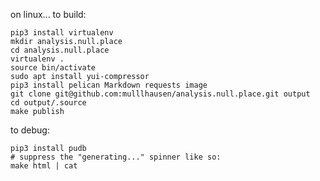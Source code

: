 on linux...
to build:

    pip3 install virtualenv
    mkdir analysis.null.place
    cd analysis.null.place
    virtualenv .
    source bin/activate
    sudo apt install yui-compressor
    pip3 install pelican Markdown requests image
    git clone git@github.com:mulllhausen/analysis.null.place.git output
    cd output/.source
    make publish

to debug:

    pip3 install pudb
    # suppress the "generating..." spinner like so:
    make html | cat
